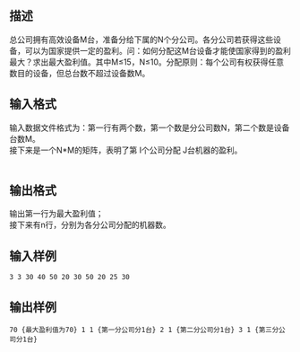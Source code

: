 ## 描述

总公司拥有高效设备M台，准备分给下属的N个分公司。各分公司若获得这些设备，可以为国家提供一定的盈利。问：如何分配这M台设备才能使国家得到的盈利最大？求出最大盈利值。其中M≤15，N≤10。分配原则：每个公司有权获得任意数目的设备，但总台数不超过设备数M。 <br />

## 输入格式

输入数据文件格式为：第一行有两个数，第一个数是分公司数N，第二个数是设备台数M。 <br /> 接下来是一个N*M的矩阵，表明了第 I个公司分配 J台机器的盈利。<br /> <br />

## 输出格式

输出第一行为最大盈利值； <br /> 接下来有n行，分别为各分公司分配的机器数。<br />

## 输入样例

```plaintext
3 3 30 40 50 20 30 50 20 25 30
```

## 输出样例

```plaintext
70 {最大盈利值为70} 1 1 {第一分公司分1台} 2 1 {第二分公司分1台} 3 1 {第三分公司分1台}
```



 



 

